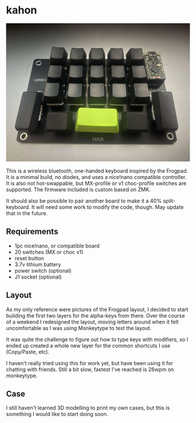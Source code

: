 # kahon

![image](images/kahon.jpeg)

This is a wireless bluetooth, one-handed keyboard inspired by the Frogpad.
It is a minimal build, no diodes, and uses a nice!nano compatible controller. It is also not hot-swappable, but MX-profile or v1 choc-profile switches are supported. The firmware included is custom based on ZMK.

It should also be possible to pair another board to make it a 40% split-keyboard. It will need some work to modify the code, though. May update that in the future.

## Requirements

- 1pc nice!nano, or compatible board
- 20 switches (MX or choc v1)
- reset button
- 3.7v lithium battery
- power switch (optional)
- J1 socket (optional)

## Layout

As my only reference were pictures of the Frogpad layout, I decided to start building the first two layers for the alpha-keys from there. Over the course of a weekend I redesigned the layout, moving letters around when it felt uncomfortable as I was using Monkeytype to test the layout.

It was quite the challenge to figure out how to type keys with modifiers, so I ended up created a whole new layer for the common shortcuts I use (Copy/Paste, etc).

I haven't really tried using this for work yet, but have been using it for chatting with friends. Still a bit slow, fastest I've reached is 26wpm on monkeytype. 

## Case

I still haven't learned 3D modelling to print my own cases, but this is something I would like to start doing soon.